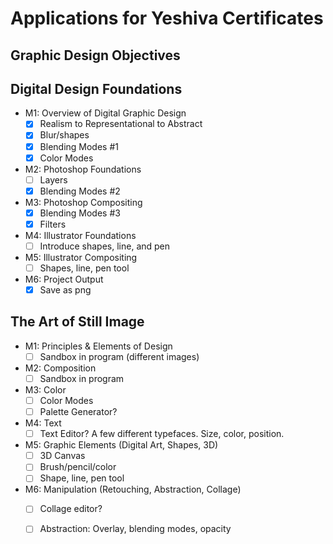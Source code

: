 # Applications for Yeshiva Certificates


## Graphic Design Objectives

## Digital Design Foundations

- M1: Overview of Digital Graphic Design
    - [x] Realism to Representational to Abstract
    - [x] Blur/shapes
    - [x] Blending Modes #1
    - [x] Color Modes
- M2: Photoshop Foundations
    - [ ] Layers
    - [x] Blending Modes #2
- M3: Photoshop Compositing
    - [x] Blending Modes #3
    - [x] Filters
- M4: Illustrator Foundations
    - [ ] Introduce shapes, line, and pen
- M5: Illustrator Compositing
    - [ ] Shapes, line, pen tool
- M6: Project Output
    - [x] Save as png

## The Art of Still Image

- M1: Principles & Elements of Design
    - [ ] Sandbox in program (different images)
- M2: Composition
    - [ ] Sandbox in program
- M3: Color
    - [ ] Color Modes
    - [ ] Palette Generator?
- M4: Text
    - [ ] Text Editor? A few different typefaces. Size, color, position.
- M5: Graphic Elements (Digital Art, Shapes, 3D)
    - [ ] 3D Canvas
    - [ ] Brush/pencil/color
    - [ ] Shape, line, pen tool
- M6: Manipulation (Retouching, Abstraction, Collage)
    - [ ] Collage editor?
    - [ ] Abstraction: Overlay, blending modes, opacity


